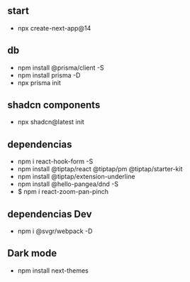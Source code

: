 ## start

-   npx create-next-app@14

## db

-   npm install @prisma/client -S
-   npm install prisma -D
-   npx prisma init

## shadcn components

-   npx shadcn@latest init

## dependencias
- npm i react-hook-form -S
- npm install @tiptap/react @tiptap/pm @tiptap/starter-kit
- npm install @tiptap/extension-underline
- npm install @hello-pangea/dnd -S
- $ npm i react-zoom-pan-pinch


## dependencias Dev

-   npm i @svgr/webpack -D

## Dark mode

-   npm install next-themes
